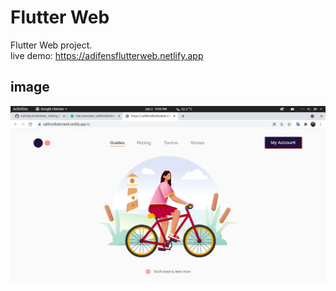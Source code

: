 # Flutter Web

Flutter Web project. <br>
live demo: https://adifensflutterweb.netlify.app <br>

## image
![image demo](https://github.com/adifens/FlutterWeb_Testing/blob/master/Screenshot%20from%202021-06-01%2021-09-36.png)

